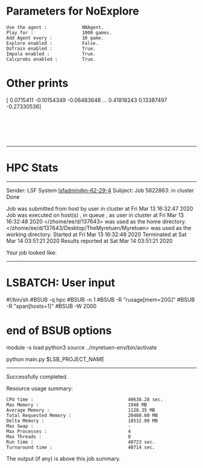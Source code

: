 # Parameters for NoExplore

    Use the agent :             NNAgent.
    Play for :                  1000 games.
    Add Agent every :           10 game.
    Explore enabled :           False.
    DoTrain enabled :           True.
    Impala enabled :            True.
    Calcprobs enabled :         True.

# Other prints

[ 0.0715411  -0.10154349 -0.06483648 ...  0.41818243  0.13387497
 -0.27330536]

 <br /> 
 <br /> 
 <br /> 
 <br />

---------------------------------------------------------------------------------------------------------------------

# HPC Stats


------------------------------------------------------------
Sender: LSF System <lsfadmin@n-62-29-4>
Subject: Job 5822863: <NNAgent3NoExplore> in cluster <dcc> Done

Job <NNAgent3NoExplore> was submitted from host <n-62-30-7> by user <s183905> in cluster <dcc> at Fri Mar 13 16:32:47 2020
Job was executed on host(s) <n-62-29-4>, in queue <hpc>, as user <s183905> in cluster <dcc> at Fri Mar 13 16:32:48 2020
</zhome/ee/d/137643> was used as the home directory.
</zhome/ee/d/137643/Desktop/TheMyretuen/Myretuen> was used as the working directory.
Started at Fri Mar 13 16:32:48 2020
Terminated at Sat Mar 14 03:51:21 2020
Results reported at Sat Mar 14 03:51:21 2020

Your job looked like:

------------------------------------------------------------
# LSBATCH: User input
#!/bin/sh
#BSUB -q hpc
#BSUB -n 1
#BSUB -R "rusage[mem=20G]"
#BSUB -R "span[hosts=1]"
#BSUB -W 2000
# end of BSUB options

module -s load python3
source ../myretuen-env/bin/activate

python main.py $LSB_PROJECT_NAME


------------------------------------------------------------

Successfully completed.

Resource usage summary:

    CPU time :                                   40638.28 sec.
    Max Memory :                                 1948 MB
    Average Memory :                             1128.35 MB
    Total Requested Memory :                     20480.00 MB
    Delta Memory :                               18532.00 MB
    Max Swap :                                   -
    Max Processes :                              4
    Max Threads :                                8
    Run time :                                   40723 sec.
    Turnaround time :                            40714 sec.

The output (if any) is above this job summary.

